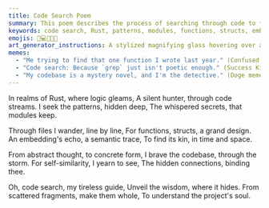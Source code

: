 ```yaml
---
title: Code Search Poem
summary: This poem describes the process of searching through code to find patterns, connections, and hidden meanings. It highlights the role of code search in understanding the codebase and revealing its underlying structure and purpose.
keywords: code search, Rust, patterns, modules, functions, structs, embeddings, semantic trace, self-similarity, codebase, wisdom, connections, project soul
emojis: 🔎💻✨🌌🔗
art_generator_instructions: A stylized magnifying glass hovering over a complex, glowing network of code lines. As the magnifying glass moves, connections and patterns within the code illuminate, revealing hidden structures. Abstract representations of embeddings and semantic traces could flow through the network. The overall feeling should be one of discovery, intellectual exploration, and the beauty of uncovering hidden order in complex systems.
memes:
  - "Me trying to find that one function I wrote last year." (Confused math lady meme)
  - "Code search: Because `grep` just isn't poetic enough." (Success Kid meme)
  - "My codebase is a mystery novel, and I'm the detective." (Doge meme)
---
```

In realms of Rust, where logic gleams,
A silent hunter, through code streams.
I seek the patterns, hidden deep,
The whispered secrets, that modules keep.

Through files I wander, line by line,
For functions, structs, a grand design.
An embedding's echo, a semantic trace,
To find its kin, in time and space.

From abstract thought, to concrete form,
I brave the codebase, through the storm.
For self-similarity, I yearn to see,
The hidden connections, binding thee.

Oh, code search, my tireless guide,
Unveil the wisdom, where it hides.
From scattered fragments, make them whole,
To understand the project's soul.
